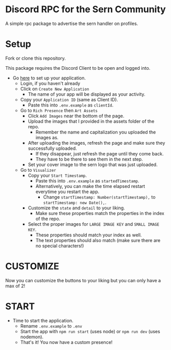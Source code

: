# Discord RPC for the Sern Community

A simple rpc package to advertise the sern handler on profiles.

# Setup

Fork or clone this repository.

This package requires the Discord Client to be open and logged into.

- Go [here](https://discord.com/developers/applications/) to set up your application.
  - Login, if you haven't already
  - Click on `Create New Application`
    - The name of your app will be displayed as your activity.
  - Copy your `Application ID` (same as Client ID).
    - Paste this into `.env.example` as `clientId`.
  - Go to `Rich Presence` then `Art Assets`
    - Click `Add Images` near the bottom of the page.
    - Upload the images that I provided in the assets folder of the repo.
      - Remember the name and capitalization you uploaded the images as.
    - After uploading the images, refresh the page and make sure they successfully uploaded.
      - If they disappear, just refresh the page until they come back.
      - They have to be there to see them in the next step.
    - Set your cover image to the sern logo that was just uploaded.
  - Go to `Visualizer`
    - Copy your `Start Timestamp`.
      - Paste this into `.env.example` as `startedTimestamp`.
      - Alternatively, you can make the time elapsed restart everytime you restart the app.
        - Change `startTimestamp: Number(startTimestamp),` to `startTimestamp: new Date(),`.
    - Customize the `state` and `detail` to your liking.
      - Make sure these properties match the properties in the index of the repo.
    - Select the proper images for `LARGE IMAGE KEY` and `SMALL IMAGE KEY`.
      - These properties should match your index as well.
      - The text properties should also match (make sure there are no special characters!)

# CUSTOMIZE

Now you can customize the buttons to your liking but you can only have a max of 2!

# START

- Time to start the application.
  - Rename `.env.example` to `.env`
  - Start the app with `npm run start` (uses node) or `npm run dev` (uses nodemon).
  - That's it! You now have a custom presence!
